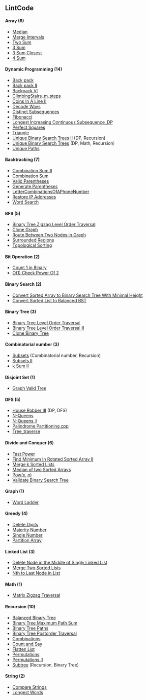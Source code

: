 ## LintCode


#### Array (6)

* [Median](https://github.com/DavorWade/algorithm/blob/master/LintCode/LintCode/Median.cpp)
* [Merge Intervals](https://github.com/DavorWade/algorithm/blob/master/LintCode/LintCode/MergeIntervals.cpp)
* [Two Sum](https://github.com/DavorWade/algorithm/blob/master/LintCode/LintCode/TwoSum.cpp)
* [3 Sum](https://github.com/DavorWade/algorithm/blob/master/LintCode/LintCode/3Sum.cpp)
* [3 Sum Closest](https://github.com/DavorWade/algorithm/blob/master/LintCode/LintCode/3SumClosest.cpp)
* [4 Sum](https://github.com/DavorWade/algorithm/blob/master/LintCode/LintCode/4Sum.cpp)


#### Dynamic Programming (14)
* [Back pack](https://github.com/DavorWade/algorithm/blob/master/LintCode/LintCode/Backpack.cpp)
* [Back pack II](https://github.com/DavorWade/algorithm/blob/master/LintCode/LintCode/BackpackII.cpp)
* [Backpack VI](https://github.com/DavorWade/algorithm/blob/master/LintCode/LintCode/BackpackVI.cpp)
* [ClimbingStairs_m_steps](https://github.com/DavorWade/algorithm/blob/master/LintCode/LintCode/ClimbingStairs_m_steps.cpp)
* [Coins In A Line II](https://github.com/DavorWade/algorithm/blob/master/LintCode/LintCode/CoinsInALineII.cpp)
* [Decode Ways](https://github.com/DavorWade/algorithm/blob/master/LintCode/LintCode/DecodeWays.cpp)
* [Distinct Subsequences](https://github.com/DavorWade/algorithm/blob/master/LintCode/LintCode/DistinctSubsequences.cpp)
* [Fibonacci](https://github.com/DavorWade/algorithm/blob/master/LintCode/LintCode/Fibonacci.cpp)
* [Longest Increasing Continuous Subsequence_DP](https://github.com/DavorWade/algorithm/blob/master/LintCode/LintCode/LongestIncreasingContinuousSubsequence_DP.cpp)
* [Perfect Squares](https://github.com/DavorWade/algorithm/blob/master/LintCode/LintCode/PerfectSquares.cpp)
* [Triangle](https://github.com/DavorWade/algorithm/blob/master/LintCode/LintCode/Triangle.cpp)
* [Unique Binary Search Trees II](https://github.com/DavorWade/algorithm/blob/master/LintCode/LintCode/UniqueBinarySearchTreesII.cpp)  (DP, Recursion)
* [Unique Binary Search Trees](https://github.com/DavorWade/algorithm/blob/master/LintCode/LintCode/UniqueBinarySearchTrees.cpp) (DP, Math, Recursion)
* [Unique Paths](https://github.com/DavorWade/algorithm/blob/master/LintCode/LintCode/UniquePaths.cpp)


#### Backtracking (7)

* [Combination Sum II](https://github.com/DavorWade/algorithm/blob/master/LintCode/LintCode/CombinationSumII.cpp)
* [Combination Sum](https://github.com/DavorWade/algorithm/blob/master/LintCode/LintCode/CombinationSum.cpp)
* [Valid Parentheses](https://github.com/DavorWade/algorithm/blob/master/LintCode/LintCode/ValidParentheses.cpp)
* [Generate Parentheses](https://github.com/DavorWade/algorithm/blob/master/LintCode/LintCode/GenerateParentheses.cpp)
* [LetterCombinationsOfAPhoneNumber](https://github.com/DavorWade/algorithm/blob/master/LintCode/LintCode/LetterCombinationsOfAPhoneNumber.cpp)
* [Restore IP Addresses](https://github.com/DavorWade/algorithm/blob/master/LintCode/LintCode/RestoreIPAddresses.cpp)
* [Word Search](https://github.com/DavorWade/algorithm/blob/master/LintCode/LintCode/WordSearch.cpp)


#### BFS (5)

* [Binary Tree Zigzag Level Order Traversal](https://github.com/DavorWade/algorithm/blob/master/LintCode/LintCode/BinaryTreeZigzagLevelOrderTraversal.cpp)
* [Clone Graph](https://github.com/DavorWade/algorithm/blob/master/LintCode/LintCode/CloneGraph.cpp)
* [Route Between Two Nodes in Graph](https://github.com/DavorWade/algorithm/blob/master/LintCode/LintCode/RouteBetweenTwoNodesinGraph.cpp)
* [Surrounded Regions](https://github.com/DavorWade/algorithm/blob/master/LintCode/LintCode/SurroundedRegions.cpp)
* [Topological Sorting](https://github.com/DavorWade/algorithm/blob/master/LintCode/LintCode/TopologicalSorting.cpp)


#### Bit Operation (2)

* [Count 1 in Binary](https://github.com/DavorWade/algorithm/blob/master/LintCode/LintCode/Count1inBinary.cpp)
* [O(1) Check Power Of 2](https://github.com/DavorWade/algorithm/blob/master/LintCode/LintCode/O(1)CheckPowerOf2.cpp)


#### Binary Search (2)

* [Convert Sorted Array to Binary Search Tree With Minimal Height](https://github.com/DavorWade/algorithm/blob/master/LintCode/LintCode/ConvertSortedArraytoBinarySearchTreeWithMinimalHeight.cpp)
* [Convert Sorted List to Balanced BST](https://github.com/DavorWade/algorithm/blob/master/LintCode/LintCode/ConvertSortedListtoBalancedBST.cpp)


#### Binary Tree (3)

* [Binary Tree Level Order Traversal](https://github.com/DavorWade/algorithm/blob/master/LintCode/LintCode/BinaryTreeLevelOrderTraversal.cpp)
* [	Binary Tree Level Order Traversal II](https://github.com/DavorWade/algorithm/blob/master/LintCode/LintCode/BinaryTreeLevelOrderTraversalII.cpp)
* [Clone Binary Tree](https://github.com/DavorWade/algorithm/blob/master/LintCode/LintCode/CloneBinaryTree.cpp)


#### Combinatorial number (3)

* [Subsets](https://github.com/DavorWade/algorithm/blob/master/LintCode/LintCode/Subsets.cpp) (Combinatorial number, Recursion)
* [Subsets II](https://github.com/DavorWade/algorithm/blob/master/LintCode/LintCode/SubsetsII.cpp)
* [k Sum II](https://github.com/DavorWade/algorithm/blob/master/LintCode/LintCode/kSumII.cpp)


#### Disjoint Set (1)

* [Graph Valid Tree](https://github.com/DavorWade/algorithm/blob/master/LintCode/LintCode/GraphValidTree.cpp)


#### DFS (5)

* [House Robber III](https://github.com/DavorWade/algorithm/blob/master/LintCode/LintCode/HouseRobberIII.cpp) (DP, DFS)
* [N-Queens](https://github.com/DavorWade/algorithm/blob/master/LintCode/LintCode/N-Queens.cpp)
* [N-Queens II](https://github.com/DavorWade/algorithm/blob/master/LintCode/LintCode/N-QueensII.cpp)
* [Palindrome Partitioning.cpp](https://github.com/DavorWade/algorithm/blob/master/LintCode/LintCode/PalindromePartitioning.cpp)
* [Tree_traverse](https://github.com/DavorWade/algorithm/blob/master/LintCode/LintCode/Tree_traverse.cpp)


#### Divide and Conquer (6)

* [Fast Power](https://github.com/DavorWade/algorithm/blob/master/LintCode/LintCode/FastPower.cpp)
* [Find Minimum In Rotated Sorted Array II](https://github.com/DavorWade/algorithm/blob/master/LintCode/LintCode/FindMinimumInRotatedSortedArrayII.cpp)
* [Merge k Sorted Lists](https://github.com/DavorWade/algorithm/blob/master/LintCode/LintCode/MergeKSortedLists.cpp)
* [Median of two Sorted Arrays](https://github.com/DavorWade/algorithm/blob/master/LintCode/LintCode/MedianOfTwoSortedArrays.cpp)
* [Pow(x, n)](https://github.com/DavorWade/algorithm/blob/master/LintCode/LintCode/Pow(x%2C%20n).cpp)
* [Validate Binary Search Tree](https://github.com/DavorWade/algorithm/blob/master/LintCode/LintCode/ValidateBinarySearchTree.cpp)


#### Graph (1)

* [Word Ladder](https://github.com/DavorWade/algorithm/blob/master/LintCode/LintCode/WordLadder.cpp)


#### Greedy (4)

* [Delete Digits](https://github.com/DavorWade/algorithm/blob/master/LintCode/LintCode/DeleteDigits.cpp)
* [Majority Number](https://github.com/DavorWade/algorithm/blob/master/LintCode/LintCode/MajorityNumber.cpp)
* [Single Number](https://github.com/DavorWade/algorithm/blob/master/LintCode/LintCode/SingleNumber.cpp)
* [Partition Array](https://github.com/DavorWade/algorithm/blob/master/LintCode/LintCode/PartitionArray.cpp)


#### Linked List (3)

* [Delete Node in the Middle of Singly Linked List](https://github.com/DavorWade/algorithm/blob/master/LintCode/LintCode/DeleteNodeintheMiddleofSinglyLinkedList.cpp)
* [Merge Two Sorted Lists](https://github.com/DavorWade/algorithm/blob/master/LintCode/LintCode/MergeTwoSortedLists.cpp)
* [Nth to Last Node in List](https://github.com/DavorWade/algorithm/blob/master/LintCode/LintCode/NthtoLastNodeinList.cpp)


#### Math (1)

* [Matrix Zigzag Traversal](https://github.com/DavorWade/algorithm/blob/master/LintCode/LintCode/MatrixZigzagTraversal.cpp)


#### Recursion (10)

* [Balanced Binary Tree](https://github.com/DavorWade/algorithm/blob/master/LintCode/LintCode/BalancedBinaryTree.cpp)
* [Binary Tree Maximum Path Sum](https://github.com/DavorWade/algorithm/blob/master/LintCode/LintCode/BinaryTreeMaximumPathSum.cpp)
* [Binary Tree Paths](https://github.com/DavorWade/algorithm/blob/master/LintCode/LintCode/BinaryTreePaths.cpp)
* [Binary Tree Postorder Traversal](https://github.com/DavorWade/algorithm/blob/master/LintCode/LintCode/BinaryTreePostorderTraversal.cpp)
* [Combinations](https://github.com/DavorWade/algorithm/blob/master/LintCode/LintCode/Combinations.cpp)
* [Count and Say](https://github.com/DavorWade/algorithm/blob/master/LintCode/LintCode/CountandSay.cpp)
* [Flatten List](https://github.com/DavorWade/algorithm/blob/master/LintCode/LintCode/FlattenList.cpp)
* [Permutations](https://github.com/DavorWade/algorithm/blob/master/LintCode/LintCode/Permutations.cpp)
* [Permutations II](https://github.com/DavorWade/algorithm/blob/master/LintCode/LintCode/PermutationsII.cpp)
* [Subtree](https://github.com/DavorWade/algorithm/blob/master/LintCode/LintCode/Subtree.cpp) (Recursion, Binary Tree)


#### String (2)

* [Compare Strings](https://github.com/DavorWade/algorithm/blob/master/LintCode/LintCode/CompareStrings.cpp)
* [Longest Words](https://github.com/DavorWade/algorithm/blob/master/LintCode/LintCode/LongestWords.cpp)

